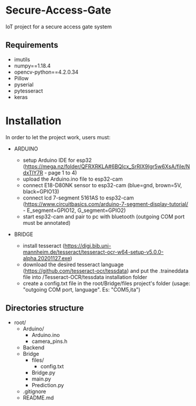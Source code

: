 # Secure-Access-Gate
IoT project for a secure access gate system

## Requirements
- imutils
- numpy==1.18.4
- opencv-python==4.2.0.34
- Pillow
- pyserial
- pytesseract
- keras

# Installation
In order to let the project work, users must:

+ ARDUINO
    - setup Arduino IDE for esp32 (https://mega.nz/folder/QFRXRKLA#6BQIcx_SrRIX9Igr5w6XsA/file/NdxTlY7R - page 1 to 4)
    - upload the Arduino.ino file to esp32-cam
    - connect E18-D80NK sensor to esp32-cam (blue=gnd, brown=5V, black=GPIO13)
    - connect lcd 7-segment 5161AS to esp32-cam (https://www.circuitbasics.com/arduino-7-segment-display-tutorial/ - E_segment=GPIO12, G_segment=GPIO2)
    - start esp32-cam and pair to pc with bluetooth (outgoing COM port must be annotated)

+ BRIDGE
    - install tesseract (https://digi.bib.uni-mannheim.de/tesseract/tesseract-ocr-w64-setup-v5.0.0-alpha.20201127.exe)
    - download the desired tesseract language (https://github.com/tesseract-ocr/tessdata) and put the .traineddata file into /Tesseract-OCR/tessdata installation folder
    - create a config.txt file in the root/Bridge/files project's folder (usage: "outgoing COM port, language". Es: "COM5,ita")

## Directories structure
+ root/
    + Arduino/   
        - Arduino.ino
        - camera_pins.h
    + Backend
    + Bridge
        + files/
            - config.txt
        - Bridge.py
        - main.py
        - Prediction.py
    - .gitignore
    - README.md

